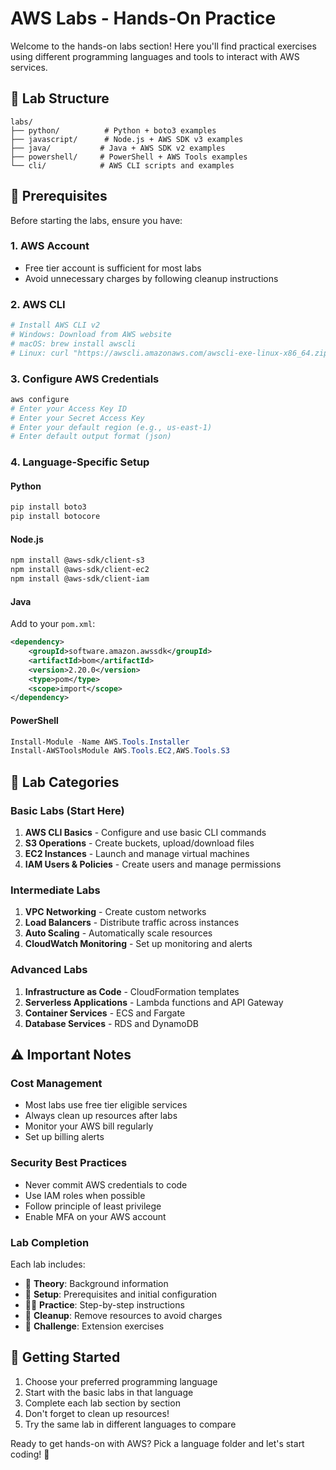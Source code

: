# AWS Labs - Hands-On Practice

Welcome to the hands-on labs section! Here you'll find practical exercises using different programming languages and tools to interact with AWS services.

## 📁 Lab Structure

```
labs/
├── python/          # Python + boto3 examples
├── javascript/      # Node.js + AWS SDK v3 examples  
├── java/           # Java + AWS SDK v2 examples
├── powershell/     # PowerShell + AWS Tools examples
└── cli/            # AWS CLI scripts and examples
```

## 🚀 Prerequisites

Before starting the labs, ensure you have:

### 1. AWS Account
- Free tier account is sufficient for most labs
- Avoid unnecessary charges by following cleanup instructions

### 2. AWS CLI
```bash
# Install AWS CLI v2
# Windows: Download from AWS website
# macOS: brew install awscli
# Linux: curl "https://awscli.amazonaws.com/awscli-exe-linux-x86_64.zip" -o "awscliv2.zip"
```

### 3. Configure AWS Credentials
```bash
aws configure
# Enter your Access Key ID
# Enter your Secret Access Key  
# Enter your default region (e.g., us-east-1)
# Enter default output format (json)
```

### 4. Language-Specific Setup

#### Python
```bash
pip install boto3
pip install botocore
```

#### Node.js
```bash
npm install @aws-sdk/client-s3
npm install @aws-sdk/client-ec2
npm install @aws-sdk/client-iam
```

#### Java
Add to your `pom.xml`:
```xml
<dependency>
    <groupId>software.amazon.awssdk</groupId>
    <artifactId>bom</artifactId>
    <version>2.20.0</version>
    <type>pom</type>
    <scope>import</scope>
</dependency>
```

#### PowerShell
```powershell
Install-Module -Name AWS.Tools.Installer
Install-AWSToolsModule AWS.Tools.EC2,AWS.Tools.S3
```

## 🧪 Lab Categories

### Basic Labs (Start Here)
1. **AWS CLI Basics** - Configure and use basic CLI commands
2. **S3 Operations** - Create buckets, upload/download files
3. **EC2 Instances** - Launch and manage virtual machines
4. **IAM Users & Policies** - Create users and manage permissions

### Intermediate Labs  
1. **VPC Networking** - Create custom networks
2. **Load Balancers** - Distribute traffic across instances
3. **Auto Scaling** - Automatically scale resources
4. **CloudWatch Monitoring** - Set up monitoring and alerts

### Advanced Labs
1. **Infrastructure as Code** - CloudFormation templates
2. **Serverless Applications** - Lambda functions and API Gateway
3. **Container Services** - ECS and Fargate
4. **Database Services** - RDS and DynamoDB

## ⚠️ Important Notes

### Cost Management
- Most labs use free tier eligible services
- Always clean up resources after labs
- Monitor your AWS bill regularly
- Set up billing alerts

### Security Best Practices
- Never commit AWS credentials to code
- Use IAM roles when possible
- Follow principle of least privilege
- Enable MFA on your AWS account

### Lab Completion
Each lab includes:
- 📖 **Theory**: Background information
- 🔧 **Setup**: Prerequisites and initial configuration  
- 👨‍💻 **Practice**: Step-by-step instructions
- 🧹 **Cleanup**: Remove resources to avoid charges
- 🎯 **Challenge**: Extension exercises

## 🎯 Getting Started

1. Choose your preferred programming language
2. Start with the basic labs in that language
3. Complete each lab section by section
4. Don't forget to clean up resources!
5. Try the same lab in different languages to compare

Ready to get hands-on with AWS? Pick a language folder and let's start coding! 🚀

